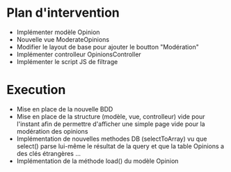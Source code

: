 # Plan d'intervention
- Implémenter modèle Opinion
- Nouvelle vue ModerateOpinions
- Modifier le layout de base pour ajouter le boutton "Modération"
- Implémenter controlleur OpinionsController
- Implémenter le script JS de filtrage

# Execution
- Mise en place de la nouvelle BDD
- Mise en place de la structure (modèle, vue, controlleur) vide pour l'instant afin de permettre d'afficher une simple page vide pour la modération des opinions
- Implémentation de nouvelles methodes DB (selectToArray) vu que select() parse lui-même le résultat de la query et que la table Opinions a des clés étrangères ... 
- Implémentation de la méthode load() du modèle Opinion